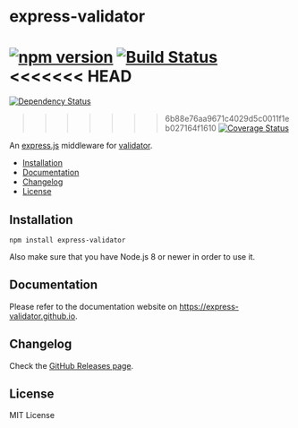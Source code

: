 # express-validator

[![npm version](https://img.shields.io/npm/v/express-validator.svg)](https://www.npmjs.com/package/express-validator)
[![Build Status](https://img.shields.io/travis/express-validator/express-validator.svg)](http://travis-ci.org/express-validator/express-validator)
<<<<<<< HEAD
=======
[![Dependency Status](https://img.shields.io/david/express-validator/express-validator.svg)](https://david-dm.org/express-validator/express-validator)
>>>>>>> 6b88e76aa9671c4029d5c0011f1eb027164f1610
[![Coverage Status](https://img.shields.io/coveralls/express-validator/express-validator.svg)](https://coveralls.io/github/express-validator/express-validator?branch=master)

An [express.js]( https://github.com/visionmedia/express ) middleware for
[validator]( https://github.com/chriso/validator.js ).

- [Installation](#installation)
- [Documentation](#documentation)
- [Changelog](#changelog)
- [License](#license)

## Installation
```
npm install express-validator
```

Also make sure that you have Node.js 8 or newer in order to use it.

## Documentation
Please refer to the documentation website on https://express-validator.github.io.

## Changelog

Check the [GitHub Releases page](https://github.com/express-validator/express-validator/releases).

## License

MIT License

